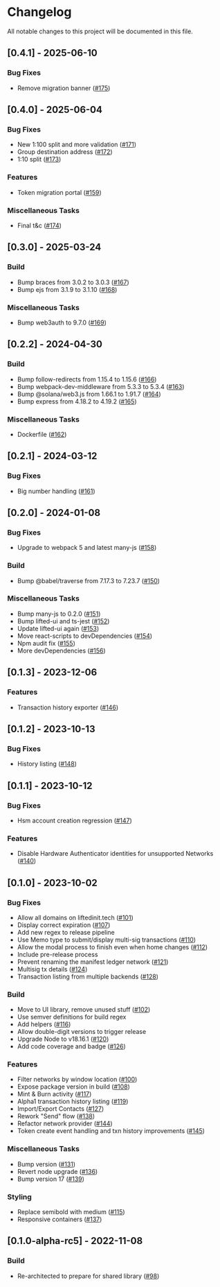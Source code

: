 # Changelog

All notable changes to this project will be documented in this file.

## [0.4.1] - 2025-06-10

### Bug Fixes

- Remove migration banner ([#175](https://github.com/liftedinit/alberto/issues/175))

## [0.4.0] - 2025-06-04

### Bug Fixes

- New 1:100 split and more validation ([#171](https://github.com/liftedinit/alberto/issues/171))
- Group destination address ([#172](https://github.com/liftedinit/alberto/issues/172))
- 1:10 split ([#173](https://github.com/liftedinit/alberto/issues/173))

### Features

- Token migration portal ([#159](https://github.com/liftedinit/alberto/issues/159))

### Miscellaneous Tasks

- Final t&c ([#174](https://github.com/liftedinit/alberto/issues/174))

## [0.3.0] - 2025-03-24

### Build

- Bump braces from 3.0.2 to 3.0.3 ([#167](https://github.com/liftedinit/alberto/issues/167))
- Bump ejs from 3.1.9 to 3.1.10 ([#168](https://github.com/liftedinit/alberto/issues/168))

### Miscellaneous Tasks

- Bump web3auth to 9.7.0 ([#169](https://github.com/liftedinit/alberto/issues/169))

## [0.2.2] - 2024-04-30

### Build

- Bump follow-redirects from 1.15.4 to 1.15.6 ([#166](https://github.com/liftedinit/alberto/issues/166))
- Bump webpack-dev-middleware from 5.3.3 to 5.3.4 ([#163](https://github.com/liftedinit/alberto/issues/163))
- Bump @solana/web3.js from 1.66.1 to 1.91.7 ([#164](https://github.com/liftedinit/alberto/issues/164))
- Bump express from 4.18.2 to 4.19.2 ([#165](https://github.com/liftedinit/alberto/issues/165))

### Miscellaneous Tasks

- Dockerfile ([#162](https://github.com/liftedinit/alberto/issues/162))

## [0.2.1] - 2024-03-12

### Bug Fixes

- Big number handling ([#161](https://github.com/liftedinit/alberto/issues/161))

## [0.2.0] - 2024-01-08

### Bug Fixes

- Upgrade to webpack 5 and latest many-js ([#158](https://github.com/liftedinit/alberto/issues/158))

### Build

- Bump @babel/traverse from 7.17.3 to 7.23.7 ([#150](https://github.com/liftedinit/alberto/issues/150))

### Miscellaneous Tasks

- Bump many-js to 0.2.0 ([#151](https://github.com/liftedinit/alberto/issues/151))
- Bump lifted-ui and ts-jest ([#152](https://github.com/liftedinit/alberto/issues/152))
- Update lifted-ui again ([#153](https://github.com/liftedinit/alberto/issues/153))
- Move react-scripts to devDependencies ([#154](https://github.com/liftedinit/alberto/issues/154))
- Npm audit fix ([#155](https://github.com/liftedinit/alberto/issues/155))
- More devDependencies ([#156](https://github.com/liftedinit/alberto/issues/156))

## [0.1.3] - 2023-12-06

### Features

- Transaction history exporter ([#146](https://github.com/liftedinit/alberto/issues/146))

## [0.1.2] - 2023-10-13

### Bug Fixes

- History listing ([#148](https://github.com/liftedinit/alberto/issues/148))

## [0.1.1] - 2023-10-12

### Bug Fixes

- Hsm account creation regression ([#147](https://github.com/liftedinit/alberto/issues/147))

### Features

- Disable Hardware Authenticator identities for unsupported Networks ([#140](https://github.com/liftedinit/alberto/issues/140))

## [0.1.0] - 2023-10-02

### Bug Fixes

- Allow all domains on liftedinit.tech ([#101](https://github.com/liftedinit/alberto/issues/101))
- Display correct expiration ([#107](https://github.com/liftedinit/alberto/issues/107))
- Add new regex to release pipeline
- Use Memo type to submit/display multi-sig transactions ([#110](https://github.com/liftedinit/alberto/issues/110))
- Allow the modal process to finish even when home changes ([#112](https://github.com/liftedinit/alberto/issues/112))
- Include pre-release process
- Prevent renaming the manifest ledger network ([#121](https://github.com/liftedinit/alberto/issues/121))
- Multisig tx details ([#124](https://github.com/liftedinit/alberto/issues/124))
- Transaction listing from multiple backends ([#128](https://github.com/liftedinit/alberto/issues/128))

### Build

- Move to UI library, remove unused stuff ([#102](https://github.com/liftedinit/alberto/issues/102))
- Use semver definitions for build regex
- Add helpers ([#116](https://github.com/liftedinit/alberto/issues/116))
- Allow double-digit versions to trigger release
- Upgrade Node to v18.16.1 ([#120](https://github.com/liftedinit/alberto/issues/120))
- Add code coverage and badge ([#126](https://github.com/liftedinit/alberto/issues/126))

### Features

- Filter networks by window location ([#100](https://github.com/liftedinit/alberto/issues/100))
- Expose package version in build ([#108](https://github.com/liftedinit/alberto/issues/108))
- Mint & Burn activity ([#117](https://github.com/liftedinit/alberto/issues/117))
- Alpha1 transaction history listing ([#119](https://github.com/liftedinit/alberto/issues/119))
- Import/Export Contacts ([#127](https://github.com/liftedinit/alberto/issues/127))
- Rework "Send" flow ([#138](https://github.com/liftedinit/alberto/issues/138))
- Refactor network provider ([#144](https://github.com/liftedinit/alberto/issues/144))
- Token create event handling and txn history improvements ([#145](https://github.com/liftedinit/alberto/issues/145))

### Miscellaneous Tasks

- Bump version ([#131](https://github.com/liftedinit/alberto/issues/131))
- Revert node upgrade ([#136](https://github.com/liftedinit/alberto/issues/136))
- Bump version 17 ([#139](https://github.com/liftedinit/alberto/issues/139))

### Styling

- Replace semibold with medium ([#115](https://github.com/liftedinit/alberto/issues/115))
- Responsive containers ([#137](https://github.com/liftedinit/alberto/issues/137))

## [0.1.0-alpha-rc5] - 2022-11-08

### Build

- Re-architected to prepare for shared library ([#98](https://github.com/liftedinit/alberto/issues/98))

